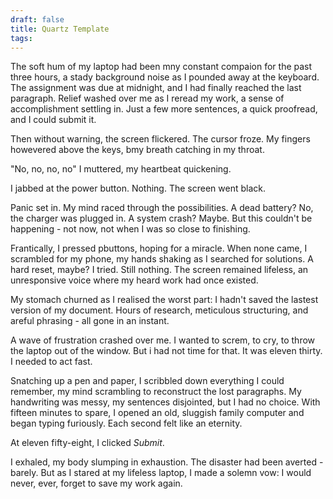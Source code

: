 ```yaml
---
draft: false
title: Quartz Template
tags:
---
```

The soft hum of my laptop had been mny constant compaion for the past three hours, a stady background noise as I pounded away at the keyboard. The assignment was due at midnight, and I had finally reached the last paragraph. Relief washed over me as I reread my work, a sense of accomplishment settling in. Just a few more sentences, a quick proofread, and I could submit it. 

Then without warning, the screen flickered. The cursor froze. My fingers howevered above the keys, bmy breath catching in my throat. 

"No, no, no, no" I muttered, my heartbeat quickening. 

I jabbed at the power button. Nothing. The screen went black. 

Panic set in. My mind raced through the possibilities. A dead battery? No, the charger was plugged in. A system crash? Maybe. But this couldn't be happening - not now, not when I was so close to finishing. 

Frantically, I pressed pbuttons, hoping for a miracle. When none came, I scrambled for my phone, my hands shaking as I searched for solutions. A hard reset, maybe? I tried. Still nothing. The screen remained lifeless, an unresponsive voice where my heard work had once existed. 

My stomach churned as I realised the worst part: I hadn't saved the lastest version of my document. Hours of research, meticulous structuring, and areful phrasing - all gone in an instant.

A wave of frustration crashed over me. I wanted to screm, to cry, to throw the laptop out of the window. But i had not time for that. It was eleven thirty. I needed to act fast. 

Snatching up a pen and paper, I scribbled down everything I could remember, my mind scrambling to reconstruct the lost paragraphs. My handwriting was messy, my sentences disjointed, but I had no choice. With fifteen minutes to spare, I opened an old, sluggish family computer and began typing furiously. Each second felt like an eternity. 

At eleven fifty-eight, I clicked *Submit*. 

I exhaled, my body slumping in exhaustion. The disaster had been averted - barely. But as I stared at my lifeless laptop, I made a solemn vow: I would never, ever, forget to save my work again. 
